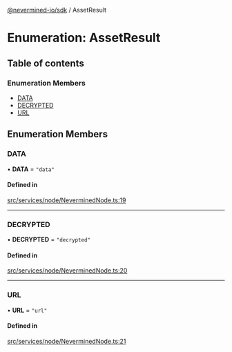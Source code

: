 [@nevermined-io/sdk](../code-reference.md) / AssetResult

# Enumeration: AssetResult

## Table of contents

### Enumeration Members

- [DATA](AssetResult.md#data)
- [DECRYPTED](AssetResult.md#decrypted)
- [URL](AssetResult.md#url)

## Enumeration Members

### DATA

• **DATA** = `"data"`

#### Defined in

[src/services/node/NeverminedNode.ts:19](https://github.com/nevermined-io/sdk-js/blob/bb26f8ab/src/services/node/NeverminedNode.ts#L19)

---

### DECRYPTED

• **DECRYPTED** = `"decrypted"`

#### Defined in

[src/services/node/NeverminedNode.ts:20](https://github.com/nevermined-io/sdk-js/blob/bb26f8ab/src/services/node/NeverminedNode.ts#L20)

---

### URL

• **URL** = `"url"`

#### Defined in

[src/services/node/NeverminedNode.ts:21](https://github.com/nevermined-io/sdk-js/blob/bb26f8ab/src/services/node/NeverminedNode.ts#L21)
